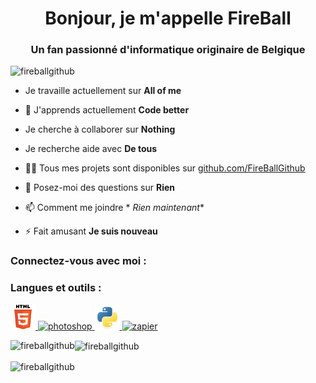 <h1 align="center">Bonjour, je m'appelle FireBall</h1>
<h3 align="center">Un fan passionné d'informatique originaire de Belgique</h3>

<p align="left"> <img src="https://komarev.com/ghpvc/?username=FireHallGithub&label=Profile%20views&color=000000&style=plastic" alt="fireballgithub" /> </p>


- Je travaille actuellement sur **All of me**

- 🌱 J'apprends actuellement **Code better**

- Je cherche à collaborer sur **Nothing**

- Je recherche aide avec **De tous**

- 👨‍💻 Tous mes projets sont disponibles sur [github.com/FireBallGithub](github.com/FireBallGithub)

- 💬 Posez-moi des questions sur **Rien**

- 📫 Comment me joindre * *Rien maintenant**

- ⚡ Fait amusant **Je suis nouveau**

<h3 align="left">Connectez-vous avec moi :</h3>
<p align="left">
</p>

<h3 align="left" ">Langues et outils :</h3>
<p align="left"> <a href="https://www.w3.org/html/" target="_blank" rel="noreferrer"> <img src ="https://raw.githubusercontent.com/devicons/devicon/master/icons/html5/html5-original-wordmark.svg" alt="html5" width="40" height="40"/> </a > <a href="https://www.photoshop.com/en" target="_blank" rel="noreferrer"> <img src="https://raw.githubusercontent.com/devicons/devicon/master/ icônes/photoshop/photoshop-line.svg" alt="photoshop" width="40" height="40"/> </a> <a href="https://www.python.org" target="_blank " rel="noreferrer"> <img src="https://raw.githubusercontent.com/devicons/devicon/master/icons/python/python-original.svg" alt="python" width="40" height= "40"/> </a> <a href="https://zapier.com" target="_blank" rel="noreferrer"> <img src="https://www.vectorlogo.zone/logos/ zapier/zapier-icon.svg" alt="zapier" width="40" height="40"/> </a> </p>

<p><img align="left" src="https:// github-readme-stats.vercel.app/api/top-langs?username=fireballgithub&show_icons=true&theme=dark&locale=en&layout=compact" alt="fireballgithub" /></p>

<p> <img align="center" src="https:// github-readme-stats.vercel.app/api?username=fireballgithub&show_icons=true&theme=dark&locale=en" alt="fireballgithub" /></p>

<p><img align="center" src="https:// github-readme-streak-stats.herokuapp.com/?user=fireballgithub&theme=dark" alt="fireballgithub" /></p>



<!---
FireCodeGithub/FireCodeGithub is a ✨ special ✨ repository because its `README.md` (this file) appears on your GitHub profile.
You can click the Preview link to take a look at your changes.
--->
